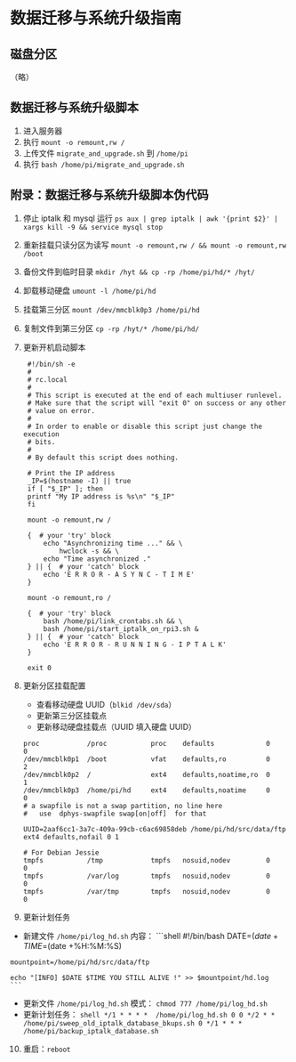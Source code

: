 # 数据迁移与系统升级指南

## 磁盘分区

（略）

## 数据迁移与系统升级脚本

1. 进入服务器
2. 执行 `mount -o remount,rw /`
3. 上传文件 `migrate_and_upgrade.sh` 到 `/home/pi`
4. 执行 `bash /home/pi/migrate_and_upgrade.sh`

## 附录：数据迁移与系统升级脚本伪代码

1. 停止 iptalk 和 mysql 运行
   `ps aux | grep iptalk | awk '{print $2}' | xargs kill -9 && service mysql stop`

2. 重新挂载只读分区为读写
   `mount -o remount,rw / && mount -o remount,rw /boot`

3. 备份文件到临时目录
   `mkdir /hyt && cp -rp /home/pi/hd/* /hyt/`

4. 卸载移动硬盘
   `umount -l /home/pi/hd`

5. 挂载第三分区
   `mount /dev/mmcblk0p3 /home/pi/hd`

6. 复制文件到第三分区
   `cp -rp /hyt/* /home/pi/hd/`

7. 更新开机启动脚本
   ```shell
    #!/bin/sh -e
    #
    # rc.local
    #
    # This script is executed at the end of each multiuser runlevel.
    # Make sure that the script will "exit 0" on success or any other
    # value on error.
    #
    # In order to enable or disable this script just change the execution
    # bits.
    #
    # By default this script does nothing.

    # Print the IP address
    _IP=$(hostname -I) || true
    if [ "$_IP" ]; then
    printf "My IP address is %s\n" "$_IP"
    fi

    mount -o remount,rw /

    {  # your 'try' block
        echo "Asynchronizing time ..." && \
            hwclock -s && \
        echo "Time asynchronized ."
    } || {  # your 'catch' block
        echo 'E R R O R - A S Y N C - T I M E'
    }

    mount -o remount,ro /

    {  # your 'try' block
        bash /home/pi/link_crontabs.sh && \
        bash /home/pi/start_iptalk_on_rpi3.sh &
    } || {  # your 'catch' block
        echo 'E R R O R - R U N N I N G - I P T A L K'
    }

    exit 0
   ```

8. 更新分区挂载配置
   - 查看移动硬盘 UUID（`blkid /dev/sda`）
   - 更新第三分区挂载点
   - 更新移动硬盘挂载点（UUID 填入硬盘 UUID）
    ```shell
    proc            /proc           proc    defaults             0       0
    /dev/mmcblk0p1  /boot           vfat    defaults,ro          0       2
    /dev/mmcblk0p2  /               ext4    defaults,noatime,ro  0       1
    /dev/mmcblk0p3  /home/pi/hd     ext4    defaults,noatime     0       0
    # a swapfile is not a swap partition, no line here
    #   use  dphys-swapfile swap[on|off]  for that

    UUID=2aaf6cc1-3a7c-409a-99cb-c6ac69858deb /home/pi/hd/src/data/ftp ext4 defaults,nofail 0 1

    # For Debian Jessie
    tmpfs           /tmp            tmpfs   nosuid,nodev         0       0
    tmpfs           /var/log        tmpfs   nosuid,nodev         0       0
    tmpfs           /var/tmp        tmpfs   nosuid,nodev         0       0
    ```

9.  更新计划任务
   - 新建文件 `/home/pi/log_hd.sh` 内容：
    ```shell
    #!/bin/bash
    DATE=$(date +%Y-%m-%d)
    TIME=$(date +%H:%M:%S)

    mountpoint=/home/pi/hd/src/data/ftp

    echo "[INFO] $DATE $TIME YOU STILL ALIVE !" >> $mountpoint/hd.log
    ```
   - 更新文件 `/home/pi/log_hd.sh` 模式：
     `chmod 777 /home/pi/log_hd.sh`
   - 更新计划任务：
    ```shell
    */1 * * * *  /home/pi/log_hd.sh
    0 0 */2 * *  /home/pi/sweep_old_iptalk_database_bkups.sh
    0 */1 * * *  /home/pi/backup_iptalk_database.sh
    ```

10. 重启：`reboot`